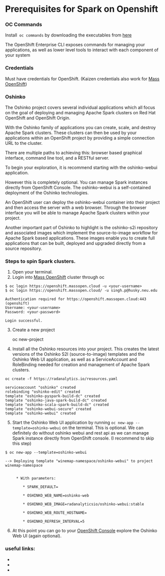 # Prerequisites for Spark on Openshift

### OC Commands
Install` oc commands` by downloading the executables from [here](https://github.com/openshift/origin/releases)

The OpenShift Enterprise CLI exposes commands for managing your applications, as well as lower level tools to interact with each component of your system

### Credentials
Must have credentials for OpenShift. (Kaizen credentials also work for [Mass OpenShift](https://openshift.massopen.cloud/))

### Oshinko
The Oshinko project covers several individual applications which all focus on the goal of deploying and managing Apache Spark clusters on Red Hat OpenShift and OpenShift Origin.

With the Oshinko family of applications you can create, scale, and destroy Apache Spark clusters. These clusters can then be used by your applications within an OpenShift project by providing a simple connection URL to the cluster.

There are multiple paths to achieving this: browser based graphical interface, command line tool, and a RESTful server.

To begin your exploration, it is recommend starting with the oshinko-webui application. 

However this is completely optional. You can manage Spark instances directly from OpenShift Console. The oshinko-webui is a self-contained deployment of the Oshinko technologies. 

An OpenShift user can deploy the oshinko-webui container into their project and then access the server with a web browser. Through the browser interface you will be able to manage Apache Spark clusters within your project.

Another important part of Oshinko to highlight is the oshinko-s2i repository and associated images which implement the source-to-image workflow for Apache Spark based applications. These images enable you to create full applications that can be built, deployed and upgraded directly from a source repository.

### Steps to spin Spark clusters.
1. Open your terminal.
2. Login into [Mass OpenShift](https://openshift.massopen.cloud/) cluster through oc
```
$ oc login https://openshift.massopen.cloud -u <your-username>
$ oc login https://openshift.massopen.cloud/ -u singh.p@husky.neu.edu

Authentication required for https://openshift.massopen.cloud:443 (openshift)
Username: <your-username>
Password: <your-password>

Login successful.
```

3. Create a new project

	oc new-project <project-name>

4. Install all the Oshinko resources into your project. This creates the latest versions of the Oshinko S2I (source-to-image) templates and the Oshinko Web UI application, as well as a ServiceAccount and RoleBinding needed for creation and management of Apache Spark clusters.
```
oc create -f https://radanalytics.io/resources.yaml

serviceaccount "oshinko" created
rolebinding "oshinko-edit" created
template "oshinko-pyspark-build-dc" created
template "oshinko-java-spark-build-dc" created
template "oshinko-scala-spark-build-dc" created
template "oshinko-webui-secure" created
template "oshinko-webui" created
```

5. Start the Oshinko Web UI application by running `oc new-app --template=oshinko-webui` on the terminal. This is optional. We can definitely do without oshinko webui and rest api as we can manage Spark instance directly from OpenShift console. (I recommend to skip this step)

```
$ oc new-app --template=oshinko-webui

--> Deploying template "winemap-namespace/oshinko-webui" to project winemap-namespace


     * With parameters:

        * SPARK_DEFAULT=

        * OSHINKO_WEB_NAME=oshinko-web

        * OSHINKO_WEB_IMAGE=radanalyticsio/oshinko-webui:stable

        * OSHINKO_WEB_ROUTE_HOSTNAME=

        * OSHINKO_REFRESH_INTERVAL=5
```

6. At this point you can go to your [OpenShift Console](https://openshift.massopen.cloud/console/) explore the Oshinko Web UI (again optional).


### useful links:  
* [](https://radanalytics.io/get-started)
* [](https://elmiko.github.io/2016/11/16/spark-on-openshift-with-oshinko.html)
* [](https://docs.openshift.com/container-platform/3.3/admin_solutions/user_role_mgmt.html#view-roles-users-cluster)


